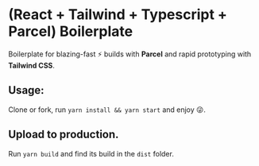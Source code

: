 # (React + Tailwind + Typescript + Parcel) Boilerplate

Boilerplate for blazing-fast ⚡ builds with **Parcel** and 
rapid prototyping with **Tailwind CSS**.

## Usage:

Clone or fork, run `yarn install && yarn start` and enjoy 😜.


## Upload to production.

Run `yarn build` and find its build in the `dist` folder.
